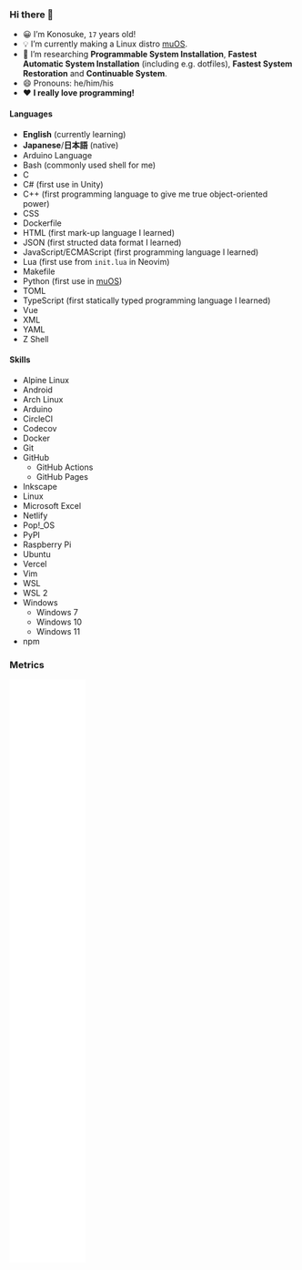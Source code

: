 ### Hi there 👋

<!--
**sakkke/sakkke** is a ✨ _special_ ✨ repository because its `README.md` (this file) appears on your GitHub profile.

Here are some ideas to get you started:

- 🔭 I’m currently working on ...
- 🌱 I’m currently learning ...
- 👯 I’m looking to collaborate on ...
- 🤔 I’m looking for help with ...
- 💬 Ask me about ...
- 📫 How to reach me: ...
- 😄 Pronouns: ...
- ⚡ Fun fact: ...
-->

- 😀 I’m Konosuke, `17` years old!
- 💡 I’m currently making a Linux distro [muOS].
- 🧪 I’m researching __Programmable System Installation__, __Fastest Automatic System Installation__ (including e.g. dotfiles), __Fastest System Restoration__ and __Continuable System__.
- 😄 Pronouns: he/him/his
- ❤️ __I really love programming!__

#### Languages

- __English__ (currently learning)
- __Japanese__/__日本語__ (native)
- Arduino Language
- Bash (commonly used shell for me)
- C
- C# (first use in Unity)
- C++ (first programming language to give me true object-oriented power)
- CSS
- Dockerfile
- HTML (first mark-up language I learned)
- JSON (first structed data format I learned)
- JavaScript/ECMAScript (first programming language I learned)
- Lua (first use from `init.lua` in Neovim)
- Makefile
- Python (first use in [muOS])
- TOML
- TypeScript (first statically typed programming language I learned)
- Vue
- XML
- YAML
- Z Shell

#### Skills

- Alpine Linux
- Android
- Arch Linux
- Arduino
- CircleCI
- Codecov
- Docker
- Git
- GitHub
  - GitHub Actions
  - GitHub Pages
- Inkscape
- Linux
- Microsoft Excel
- Netlify
- Pop!_OS
- PyPI
- Raspberry Pi
- Ubuntu
- Vercel
- Vim
- WSL
- WSL 2
- Windows
  - Windows 7
  - Windows 10
  - Windows 11
- npm

### Metrics

![Metrics](/github-metrics.svg)

[muOS]: https://github.com/sakkke/muos
